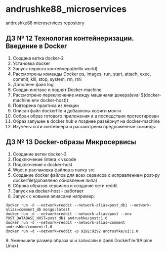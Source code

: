 # andrushke88_microservices
andrushke88 microservices repository
## ДЗ № 12 Технология контейнеризации. Введение в Docker
1. Создана ветка docker-2
2. Установка docker
3. Запуск первого контейнера(hello world)
4. Рассмотрены команды Docker ps, images, run, start, attach, exec, commit, kill, stop, system, rm, rmi
5. Дополнен файл log
6. Создан инстанс и поднят Docker-machine
7. Рассмотрено переключение между машинами докера(eval $(docker-machine env docker-host))
8. Повторена практика из лекции
9. Описан файл dockerfile и добавлены кофиги монги
10. Собран образ готового приложения и в последствии протестирован
11. Образ запушен в docker hub и позднее развёрнут на docker-machine
12. Изучены логи контейнера и рассмотрены предложенные команды

## ДЗ № 13 Docker-образы Микросервисы
1. Создание ветки docker-3
2. Подключение linterа к vscode
3. Подключение к docker-host
4. Wget и распаковка файлов в папку src
5. Создание docker файлов для всех сервисов с исправлением post-py dockerfile(добавлено обновление пипа)
6. Сброка образов сервисов и создание сети reddit
7. Запуск на docker-host - работает
8. Запуск с новыми алиасами например:
```console
docker run -d --network=reddit --network-alias=post_db1 --network-alias=comment_db mongo:latest
docker run -d --network=reddit --network-alias=post --env POST_DATABASE_HOST=post_db1 andrushke/post:1.0
docker run -d --network=reddit --network-alias=comment andrushke/comment:1.0
docker run -d --network=reddit -p 9292:9292 andrushke/ui:1.0
```
9 .Уменьшили размер образа ui и записали в файл Dockerfile.1(Alpine Linux)
